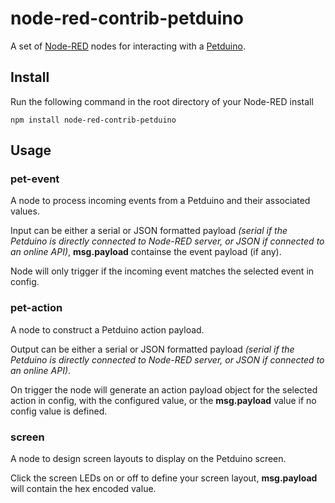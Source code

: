 # node-red-contrib-petduino

A set of <a href="http://nodered.org" target="_new">Node-RED</a> nodes for interacting with a <a href="http://circuitbeard.co.uk/petduino" target="_new">Petduino</a>.

## Install

Run the following command in the root directory of your Node-RED install

    npm install node-red-contrib-petduino


## Usage

### pet-event

A node to process incoming events from a Petduino and their associated values.

Input can be either a serial or JSON formatted payload *(serial if the Petduino is directly connected to Node-RED server, or JSON if connected to an online API)*, **msg.payload** containse the event payload (if any).

Node will only trigger if the incoming event matches the selected event in config.

### pet-action

A node to construct a Petduino action payload.

Output can be either a serial or JSON formatted payload *(serial if the Petduino is directly connected to Node-RED server, or JSON if connected to an online API)*.

On trigger the node will generate an action payload object for the selected action in config, with the configured value, or the **msg.payload** value if no config value is defined.

### screen

A node to design screen layouts to display on the Petduino screen.

Click the screen LEDs on or off to define your screen layout, **msg.payload** will contain the hex encoded value.